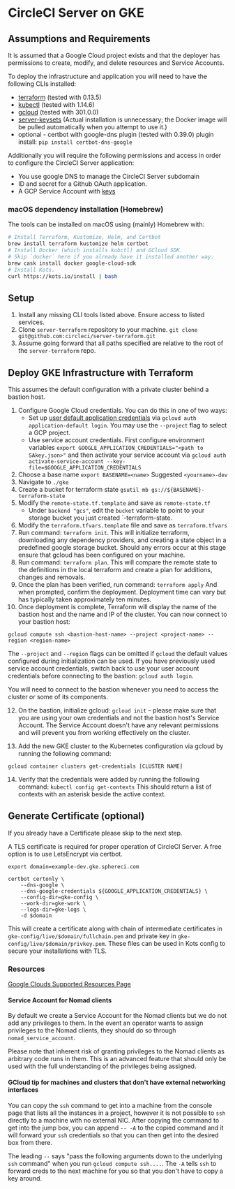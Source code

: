 # CircleCI Server on GKE

## Assumptions and Requirements

It is assumed that a Google Cloud project exists and that the deployer
has permissions to create, modify, and delete resources and Service Accounts.

To deploy the infrastructure and application you will need to have the
following CLIs installed:

* [terraform] (tested with 0.13.5)
* [kubectl] (tested with 1.14.6)
* [gcloud] (tested with 301.0.0)
* [server-keysets]
  (Actual installation is unnecessary; the Docker image will be pulled
  automatically when you attempt to use it.)
* optional - certbot with google-dns plugin (tested with 0.39.0)
  plugin install: `pip install certbot-dns-google`

Additionally you will require the following permissions and access in order to
configure the CircleCI Server application:

* You use google DNS to manage the CircleCI Server subdomain
* ID and secret for a Github OAuth application.
* A GCP Service Account with [keys][gcloud-service-account-keys]

### macOS dependency installation (Homebrew)

The tools can be installed on macOS using (mainly) Homebrew with:

```sh
# Install Terraform, Kustomize, Helm, and Certbot
brew install terraform kustomize helm certbot
# Install Docker (which installs kubctl) and GCloud SDK.
# Skip `docker` here if you already have it installed another way.
brew cask install docker google-cloud-sdk
# Install Kots.
curl https://kots.io/install | bash
```

## Setup

1. Install any missing CLI tools listed above. Ensure access to listed
   services.
2. Clone `server-terraform` repository to your machine.
	`git clone git@github.com:circleci/server-terraform.git`
3. Assume going forward that all paths specified are relative to the root of
   the `server-terraform` repo.

## Deploy GKE Infrastructure with Terraform

This assumes the default configuration with a private cluster behind a bastion host.

1. Configure Google Cloud credentials. You can do this in one of two ways:
    * Set up [user default application credentials]  via `gcloud auth
      application-default login`. You may use the `--project` flag to select a
GCP project.
    * Use service account credentials. First configure environment variables
      `export GOOGLE_APPLICATION_CREDENTIALS="<path to SAkey.json>"` and then
activate your service account via `gcloud auth activate-service-account
--key-file=$GOOGLE_APPLICATION_CREDENTIALS`
2. Choose a base name
    `export BASENAME=<name>`
    Suggested `<yourname>-dev`
3. Navigate to `./gke`
4. Create a bucket for terraform state `gsutil mb
   gs://${BASENAME}-terraform-state`
6. Modify the `remote-state.tf.template` and save as `remote-state.tf`
    * Under `backend "gcs"`, edit the `bucket` variable to point to your
      storage bucket you just created `<base-name>-terraform-state.
7. Modify the `terraform.tfvars.template` file and save as `terraform.tfvars`
8. Run command: `terraform init`. This will initialize terraform, downloading
   any dependency providers, and creating a state object in a predefined google
storage bucket. Should any errors occur at this stage ensure that gcloud has
been configured on your machine.
9. Run command: `terraform plan`. This will compare the remote state to the
   definitions in the local terraform and create a plan for additions, changes
and removals.
10. Once the plan has been verified, run command: `terraform apply` And when
    prompted, confirm the deployment. Deployment time can vary but has
typically taken approximately ten minutes.
11. Once deployment is complete, Terraform will display the name of the bastion host and the name and IP of the cluster. You can now connect to your bastion host:

`gcloud compute ssh <bastion-host-name> --project <project-name> --region <region-name>`

The `--project` and `--region` flags can be omitted if `gcloud` the default values configured during initialization can be used. If you have previously used service account credentials, switch back to use your user account credentials before connecting to the bastion: `gcloud auth login`.

You will need to connect to the bastion whenever you need to access the cluster or some of its components.

12. On the bastion, initialize gcloud: `gcloud init` – please make sure that you are using your own credentials and not the bastion host's Service Account. The Service Account doesn't have any relevant permissions and will prevent you from working effectively on the cluster.

13. Add the new GKE cluster to the Kubernetes configuration via gcloud by running the following command:
```
gcloud container clusters get-credentials [CLUSTER NAME]
```
14. Verify that the credentials were added by running the following command:
    `kubectl config get-contexts` This should return a list of contexts with an
asterisk beside the active context.

[user default application credentials]: https://cloud.google.com/sdk/gcloud/reference/auth/application-default

## Generate Certificate (optional)

If you already have a Certificate please skip to the next step.

A TLS certificate is required for proper operation of CircleCI Server.  A
free option is to use LetsEncrypt via certbot.

```shell
export domain=example-dev.gke.sphereci.com

certbot certonly \
    --dns-google \
    --dns-google-credentials ${GOOGLE_APPLICATION_CREDENTIALS} \
    --config-dir=gke-config \
    --work-dir=gke-work \
    --logs-dir=gke-logs \
    -d $domain
```

This will create a certificate along with chain of intermediate
certificates in `gke-config/live/$domain/fullchain.pem` and private
key in `gke-config/live/$domain/privkey.pem`. These files can be used in
Kots config to secure your installations with TLS.

### Resources

[Google Clouds Supported Resources Page]

#### Service Account for Nomad clients

By default we create a Service Account for the Nomad clients but we
do not add any privileges to them. In the event an operator wants to
assign privileges to the Nomad clients, they should do so through
`nomad_service_account`.

Please note that inherent risk of granting privileges to the Nomad clients
as arbitrary code runs in them. This is an advanced feature that should only
be used with the full understanding of the privileges being assigned.

#### GCloud tip for machines and clusters that don't have external networking interfaces

You can copy the `ssh` command to get into a machine from the console page that
lists all the instances in a project, however it is not possible to `ssh`
directly to a machine with no external NIC. After copying the command to get
into the jump box, you can append `-- -A` to the copied command and it will
forward your `ssh` credentials so that you can then get into the desired box
from there.

The leading `--` says "pass the following arguments down to the underlying
`ssh` command" when you run `gcloud compute ssh....`. The `-A` tells `ssh` to
forward creds to the next machine for you so that you don't have to copy a key
around.

<!-- Links -->
[terraform]: https://releases.hashicorp.com/terraform/0.13.5/
[kubectl]: https://kubernetes.io/docs/tasks/tools/install-kubectl/
[server-keysets]: https://github.com/CircleCI-Public/server-keysets-cli#using-the-docker-container
[gcloud]: https://cloud.google.com/sdk/install
[gcloud-service-account-keys]: https://cloud.google.com/docs/authentication/production#creating_a_service_account
[Google Clouds Supported Resources Page]: https://cloud.google.com/deployment-manager/docs/configuration/supported-resource-types
